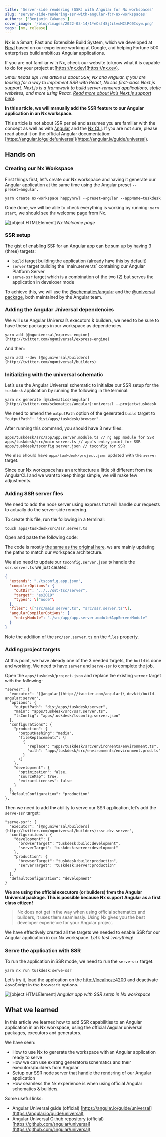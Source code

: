 ```yaml
---
title: 'Server-side rendering (SSR) with Angular for Nx workspaces'
slug: 'server-side-rendering-ssr-with-angular-for-nx-workspaces'
authors: ['Benjamin Cabanes']
cover_image: '/blog/images/2022-03-14/1*eOsf4SjQilvuMClPC0Isyw.png'
tags: [nx, release]
---
```


Nx is a Smart, Fast and Extensible Build System, which we developed at [Nrwl](https://nrwl.io) based on our experience working at Google, and helping Fortune 500 enterprises build ambitious Angular applications.

If you are not familiar with Nx, check our website to know what it is capable to do for your project at [https://nx.dev](https://nx.dev).

_Small heads up! This article is about SSR, Nx and Angular. If you are looking for a way to implement SSR with React, Nx has first-class Next.js support. Next.js is a framework to build server-rendered applications, static websites, and more using React._ [_Read more about Nx’s Next.js support here_](https://medium.com/nx-now-supports-next-js-84ae3d0b2aed)_._

**In this article, we will manually add the SSR feature to our Angular application in an Nx workspace.**

This article is not about SSR per sé and assumes you are familiar with the concept as well as with [Angular](https://angular.io) and the [Nx CLI](https://nx.dev). If you are not sure, please read about it on the official Angular documentation: [https://angular.io/guide/universal](https://angular.io/guide/universal).

## Hands on

### Creating our Nx Workspace

First things first, let’s create our Nx workspace and having it generate our Angular application at the same time using the Angular preset `--preset=angular.`

```shell
yarn create nx-workspace happynrwl --preset=angular --appName=tuskdesk
```

Once done, we will be able to check everything is working by running: `yarn start`, we should see the welcome page from Nx.

![[object HTMLElement]](/blog/images/2022-03-14/1*hJpbF0NwLQgKc8cDM1GW0Q.avif)
_Nx Welcome page_

### SSR setup

The gist of enabling SSR for an Angular app can be sum up by having 3 (three) targets:

- `build` target building the application (already have this by default)
- `server` target building the \`main.server.ts\` containing our Angular Platform Server
- `serve-ssr` target which is a combination of the two (2) but serves the application in developer mode

To achieve this, we will use the [@schematics/angular](https://www.npmjs.com/package/@schematics/angular) and the [@universal package](https://github.com/angular/universal), both maintained by the Angular team.

### Adding the Angular Universal dependencies

We will use Angular Universal’s executors & builders, we need to be sure to have these packages in our workspace as dependencies.

```shell
yarn add [@nguniversal/express-engine](http://twitter.com/nguniversal/express-engine)
```

And then:

```shell
yarn add --dev [@nguniversal/builders](http://twitter.com/nguniversal/builders)
```

### Initializing with the universal schematic

Let’s use the Angular Universal schematic to initialize our SSR setup for the `tuskdesk` application by running the following in the terminal:

```shell
yarn nx generate [@schematics/angular](http://twitter.com/schematics/angular):universal --project=tuskdesk
```

We need to amend the `outputPath` option of the generated `build` target to `"outputPath": "dist/apps/tuskdesk/browser"`.

After running this command, you should have 3 new files:

```
apps/tuskdesk/src/app/app.server.module.ts // ng app module for SSR
apps/tuskdesk/src/main.server.ts // app’s entry point for SSR
apps/tuskdesk/tsconfig.server.json // tsconfig for SSR
```

We also should have `apps/tuskdesk/project.json` updated with the `server` target.

Since our Nx workspace has an architecture a little bit different from the AngularCLI and we want to keep things simple, we will make few adjustments.

### Adding SSR server files

We need to add the node server using express that will handle our requests to actually do the server-side rendering.

To create this file, run the following in a terminal:

```
touch apps/tuskdesk/src/ssr.server.ts
```

Open and paste the following code:

The code is mostly [the same as the original here](https://github.com/angular/universal/blob/master/modules/express-engine/schematics/install/files/__serverFileName%40stripTsExtension__.ts), we are mainly updating the paths to match our workspace architecture.

We also need to update our `tsconfig.server.json` to handle the `ssr.server.ts` we just created:

```json
{
  "extends": "./tsconfig.app.json",
  "compilerOptions": {
    "outDir": "../../out-tsc/server",
    "target": "es2019",
    "types": \["node"\]
  },
  "files": \["src/main.server.ts", "src/ssr.server.ts"\],
  "angularCompilerOptions": {
    "entryModule": "./src/app/app.server.module#AppServerModule"
  }
}
```

Note the addition of the `src/ssr.server.ts` on the `files` property.

### Adding project targets

At this point, we have already one of the 3 needed targets, the `build` is done and working. We need to have `server` and `serve-ssr` to complete the job.

Open the `apps/tuskdesk/project.json` and replace the existing `server` target with the following:

```
"server": {
  "executor": "[@angular](http://twitter.com/angular)\-devkit/build-angular:server",
  "options": {
    "outputPath": "dist/apps/tuskdesk/server",
    "main": "apps/tuskdesk/src/ssr.server.ts",
    "tsConfig": "apps/tuskdesk/tsconfig.server.json"
  },
  "configurations": {
    "production": {
      "outputHashing": "media",
      "fileReplacements": \[
        {
          "replace": "apps/tuskdesk/src/environments/environment.ts",
          "with": "apps/tuskdesk/src/environments/environment.prod.ts"
        }
      \]
    },
    "development": {
      "optimization": false,
      "sourceMap": true,
      "extractLicenses": false
    }
  },
  "defaultConfiguration": "production"
},
```

Then we need to add the ability to serve our SSR application, let’s add the `serve-ssr` target:

```
"serve-ssr": {
  "executor": "[@nguniversal/builders](http://twitter.com/nguniversal/builders):ssr-dev-server",
  "configurations": {
    "development": {
      "browserTarget": "tuskdesk:build:development",
      "serverTarget": "tuskdesk:server:development"
    },
    "production": {
      "browserTarget": "tuskdesk:build:production",
      "serverTarget": "tuskdesk:server:production"
    }
  },
  "defaultConfiguration": "development"
}
```

**We are using the official executors (or builders) from the Angular Universal package. This is possible because Nx support Angular as a first class citizen!**

> Nx does not get in the way when using official schematics and builders, it uses them seamlessly. Using Nx gives you the best developer experience for your Angular project.

We have effectively created all the targets we needed to enable SSR for our Angular application in our Nx workspace. _Let’s test everything!_

### Serve the application with SSR

To run the application in SSR mode, we need to run the `serve-ssr` target:

```shell
yarn nx run tuskdesk:serve-ssr
```

Let’s try it, load the application on the [http://localhost:4200](http://localhost:4200) and deactivate JavaScript in the browser’s options.

![[object HTMLElement]](/blog/images/2022-03-14/1*tVi2fRPw3IA4rjmKI4LVmw.avif)
_Angular app with SSR setup in Nx workspace_

## What we learned

In this article we learned how to add SSR capabilities to an Angular application in an Nx workspace, using the official Angular universal packages, executors and generators.

We have seen:

- How to use Nx to generate the workspace with an Angular application ready to serve
- How we can use existing generators/schematics and their executors/builders from Angular
- Setup our SSR node server that handle the rendering of our Angular application
- How seamless the Nx experience is when using official Angular schematics & builders.

Some useful links:

- Angular Universal guide (official) [https://angular.io/guide/universal](https://angular.io/guide/universal)
- Angular Universal Github repository (official) [https://github.com/angular/universal](https://github.com/angular/universal)
